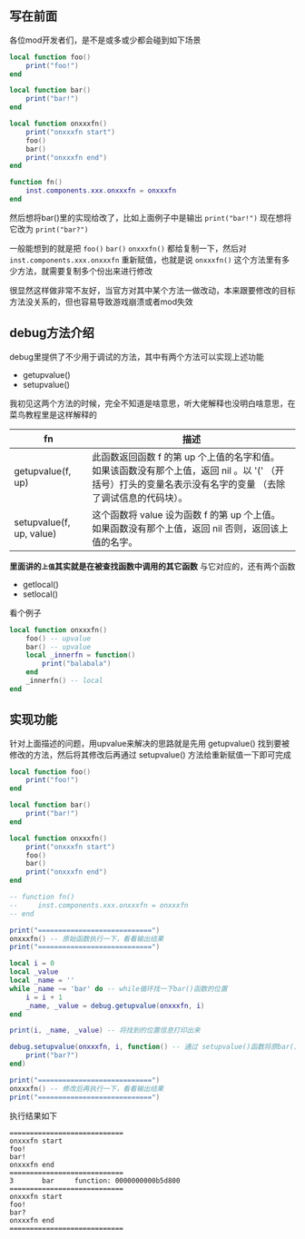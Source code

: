 ## 写在前面

各位mod开发者们，是不是或多或少都会碰到如下场景

```lua
local function foo()
    print("foo!")
end

local function bar()
    print("bar!")
end

local function onxxxfn()
    print("onxxxfn start")
    foo()
    bar()
    print("onxxxfn end")
end

function fn()
    inst.components.xxx.onxxxfn = onxxxfn
end
```

然后想将bar()里的实现给改了，比如上面例子中是输出 `print("bar!")` 现在想将它改为 `print("bar?")`

一般能想到的就是把 `foo()` `bar()` `onxxxfn()` 都给复制一下，然后对 `inst.components.xxx.onxxxfn` 重新赋值，也就是说 `onxxxfn()` 这个方法里有多少方法，就需要复制多个份出来进行修改

很显然这样做非常不友好，当官方对其中某个方法一做改动，本来跟要修改的目标方法没关系的，但也容易导致游戏崩溃或者mod失效

## debug方法介绍

debug里提供了不少用于调试的方法，其中有两个方法可以实现上述功能

- getupvalue()
- setupvalue()

我初见这两个方法的时候，完全不知道是啥意思，听大佬解释也没明白啥意思，在菜鸟教程里是这样解释的

| fn | 描述 |
| ---| --- |
| getupvalue(f, up) | 此函数返回函数 f 的第 up 个上值的名字和值。 如果该函数没有那个上值，返回 nil 。以 '(' （开括号）打头的变量名表示没有名字的变量 （去除了调试信息的代码块）。 |
| setupvalue(f, up, value) | 这个函数将 value 设为函数 f 的第 up 个上值。 如果函数没有那个上值，返回 nil 否则，返回该上值的名字。|

**里面讲的`上值`其实就是在被查找函数中调用的其它函数** 与它对应的，还有两个函数

- getlocal()
- setlocal()

看个例子

```lua
local function onxxxfn()
    foo() -- upvalue
    bar() -- upvalue
    local _innerfn = function()
        print("balabala")
    end
    _innerfn() -- local
end
```

## 实现功能

针对上面描述的问题，用upvalue来解决的思路就是先用 getupvalue() 找到要被修改的方法，然后将其修改后再通过 setupvalue() 方法给重新赋值一下即可完成

```lua
local function foo()
    print("foo!")
end

local function bar()
    print("bar!")
end

local function onxxxfn()
    print("onxxxfn start")
    foo()
    bar()
    print("onxxxfn end")
end

-- function fn()
--     inst.components.xxx.onxxxfn = onxxxfn
-- end

print("============================")
onxxxfn() -- 原始函数执行一下，看看输出结果
print("============================")

local i = 0
local _value
local _name = ''
while _name ~= 'bar' do -- while循环找一下bar()函数的位置
    i = i + 1
    _name, _value = debug.getupvalue(onxxxfn, i)
end

print(i, _name, _value) -- 将找到的位置信息打印出来

debug.setupvalue(onxxxfn, i, function() -- 通过 setupvalue()函数将原bar()函数的内容给修改成自己想要的
    print("bar?")
end)

print("============================")
onxxxfn() -- 修改后再执行一下，看看输出结果
print("============================")
```

执行结果如下

```log
============================
onxxxfn start
foo!
bar!
onxxxfn end
============================
3       bar     function: 0000000000b5d800
============================
onxxxfn start
foo!
bar?
onxxxfn end
============================
```